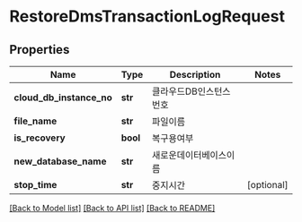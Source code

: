 # RestoreDmsTransactionLogRequest

## Properties
Name | Type | Description | Notes
------------ | ------------- | ------------- | -------------
**cloud_db_instance_no** | **str** | 클라우드DB인스턴스번호 | 
**file_name** | **str** | 파일이름 | 
**is_recovery** | **bool** | 복구용여부 | 
**new_database_name** | **str** | 새로운데이터베이스이름 | 
**stop_time** | **str** | 중지시간 | [optional] 

[[Back to Model list]](../README.md#documentation-for-models) [[Back to API list]](../README.md#documentation-for-api-endpoints) [[Back to README]](../README.md)


